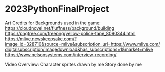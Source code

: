 # 2023PythonFinalProject

Art Credits for Backgrounds used in the game:
https://cloudnovel.net/fluffness/background/building
https://pngtree.com/freepng/yellow-police-tape_8090344.html
https://mlive.newskeepsake.com/?image_id=328710&source=mlive&subscription_url=https://www.mlive.com/digitalsubscription/imagedownload&has_subscriptions=1&market=mlive
https://www.nelsonsystems.com/interview-recording/


Video Overview: 
Character sprites drawn by me
Story done by me
